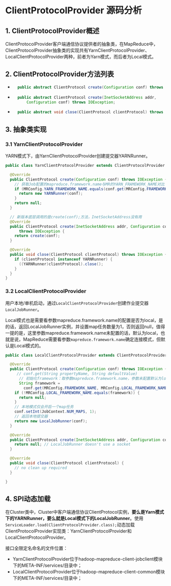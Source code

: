 # ClientProtocolProvider 源码分析

## 1. ClientProtocolProvider概述

ClientProtocolProvider客户端通信协议提供者的抽象类，在MapReduce中，ClientProtocolProvider抽象类的实现共有YarnClientProtocolProvider、LocalClientProtocolProvider两种，前者为Yarn模式，而后者为Local模式。

## 2. ClientProtocolProvider方法列表

- ```java
	public abstract ClientProtocol create(Configuration conf) throws IOException;
	```

- ```java
	public abstract ClientProtocol create(InetSocketAddress addr,
	    Configuration conf) throws IOException;
	```

- ```java
	public abstract void close(ClientProtocol clientProtocol) throws IOException;
	```

## 3. 抽象类实现

### 3.1 YarnClientProtocolProvider

YARN模式下，由YarnClientProtocolProvider创建提交器YARNRunner。

```java
public class YarnClientProtocolProvider extends ClientProtocolProvider {

  @Override
  public ClientProtocol create(Configuration conf) throws IOException {
    // 获取Job配置的mapreduce.framework.name与MR的YARN_FRAMEWORK_NAME对比
    if (MRConfig.YARN_FRAMEWORK_NAME.equals(conf.get(MRConfig.FRAMEWORK_NAME))) {
      return new YARNRunner(conf);
    }
    return null;
  }

  // 新版本底层调用的是create(conf);方法，InetSocketAddress没有用
  @Override
  public ClientProtocol create(InetSocketAddress addr, Configuration conf)
      throws IOException {
    return create(conf);
  }

  @Override
  public void close(ClientProtocol clientProtocol) throws IOException {
    if (clientProtocol instanceof YARNRunner) {
      ((YARNRunner)clientProtocol).close();
    }
  }
}
```

### 3.2 LocalClientProtocolProvider

用户本地/单机启动，通过`LocalClientProtocolProvider`创建作业提交器`LocalJobRunner`。

Local模式也是需要看参数mapreduce.framework.name的配置是否为local，是的话，返回LocalJobRunner实例，并设置map任务数量为1，否则返回null，值得一提的是，这里参数mapreduce.framework.name未配置的话，默认为local，也就是说，MapReduce需要看参数`mapreduce.framework.name`确定连接模式，但默认是Local模式的。

```java
public class LocalClientProtocolProvider extends ClientProtocolProvider {

  @Override
  public ClientProtocol create(Configuration conf) throws IOException {
     // conf.get(String propertyName, String defaultValue)
      // 初始化framework：取参数mapreduce.framework.name，参数未配置默认为local
      String framework =
        conf.get(MRConfig.FRAMEWORK_NAME, MRConfig.LOCAL_FRAMEWORK_NAME);
    if (!MRConfig.LOCAL_FRAMEWORK_NAME.equals(framework)) {
      return null;
    }
    // 本地模式仅会开启一个map任务
    conf.setInt(JobContext.NUM_MAPS, 1);
    // 返回本地提交器  
    return new LocalJobRunner(conf);
  }

  @Override
  public ClientProtocol create(InetSocketAddress addr, Configuration conf) {
    return null; // LocalJobRunner doesn't use a socket
  }

  @Override
  public void close(ClientProtocol clientProtocol) {
    // no clean up required
  }

}
```

## 4. SPI动态加载

在Cluster类中，Cluster中客户端通信协议ClientProtocol实例，**要么是Yarn模式下的YARNRunner，要么就是Local模式下的LocalJobRunner**。使用`ServiceLoader.load(ClientProtocolProvider.class);`动态加载ClientProtocolProvider实现类：YarnClientProtocolProvider和LocalClientProtocolProvider。

接口全限定名命名的文件位置：

- YarnClientProtocolProvider位于hadoop-mapreduce-client-jobclient模块下的META-INF/services/目录中；
- LocalClientProtocolProvider位于hadoop-mapreduce-client-common模块下的META-INF/services/目录中；